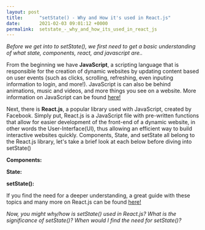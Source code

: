 ```yaml
---
layout: post
title:      "setState() - Why and How it's used in React.js"
date:       2021-02-03 09:01:12 +0000
permalink:  setstate_-_why_and_how_its_used_in_react_js
---
```



*Before we get into to setState(), we first need to get a basic understanding of what state, components, react, and javascript are..*

From the beginning we have **JavaScript**, a scripting language that is responsible for the creation of dynamic websites by updating content based on user events (such as clicks, scrolling, refreshing, even inputing information to login, and more!). JavaScript is can also be behind animations, music and videos, and more things you see on a website. More information on JavaScript can be found [here!](https://developer.mozilla.org/en-US/docs/Learn/JavaScript/First_steps/What_is_JavaScript)

Next, there is **React.js**, a popular library used with JavaScript, created by Facebook. Simply put, React.js is a JavaScript file with pre-written functions that allow for easier development of the front-end of a dynamic website, in other words the User-Interface(UI), thus allowing an efficient way to build interactive websites quickly. Components, State, and setState all belong to the React.js library, let's take a brief look at each below before diving into setState()

**Components:**

**State:**

**setState():**

If you find the need for a deeper understanding, a great guide with these topics and many more on React.js can be found [here!](https://www.taniarascia.com/getting-started-with-react/)

*Now, you might why/how is setState() used in React.js? What is the significance of setState()? When would I find the need for setState()?*
